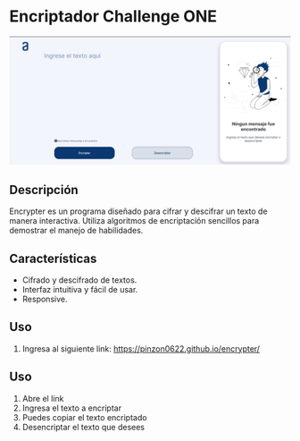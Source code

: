 # Encriptador Challenge ONE
![alt text](img/encrypter.png)

## Descripción

Encrypter es un programa diseñado para cifrar y descifrar un texto de manera interactiva. Utiliza algoritmos de encriptación sencillos para demostrar el manejo de habilidades.

## Características

- Cifrado y descifrado de textos.
- Interfaz intuitiva y fácil de usar.
- Responsive.

## Uso

1. Ingresa al siguiente link: https://pinzon0622.github.io/encrypter/

## Uso

1. Abre el link
2. Ingresa el texto a encriptar
3. Puedes copiar el texto encriptado 
4. Desencriptar el texto que desees 

